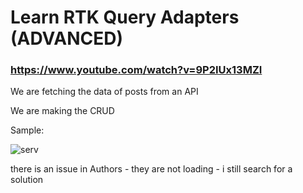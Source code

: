 # Learn RTK Query Adapters (ADVANCED)

### https://www.youtube.com/watch?v=9P2IUx13MZI

<p>We are fetching the data of posts from an API</p>
<p>We are making the CRUD</p>

<p>Sample:</p>

![serv](https://github.com/user-attachments/assets/fc057646-96ba-4e27-890f-21eb24c96119)

<p>there is an issue in Authors - they are not loading - i still search for a solution</p>
